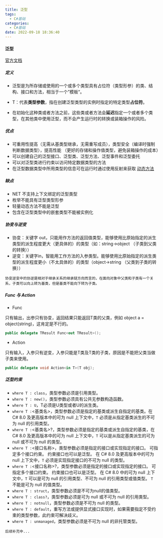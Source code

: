 ```yaml
---
title: 泛型
tags:
  - C#基础
categories:
  - C#基础
date: 2022-09-18 18:36:40
---
```


#### 泛型

[官方文档](https://learn.microsoft.com/zh-cn/dotnet/csharp/programming-guide/generics/generic-type-parameters)

##### 定义

* 泛型是为所存储或使用的一个或多个类型具有占位符（类型形参）的类、结构、接口和方法，相当于一个”模板“。

* T：代表**类型参数**，指在创建泛型类型的实例时指定的特定类型**占位符**。
* 在初始化这种类或者方法之前，这些类或者方法会**延迟**指定一个或者多个类型，在其他类中使用泛型，而不会产生运行时的转换或装箱操作的风险。

##### 优点

* 可重用性提高（无需从基类型继承，无需重写成员），类型安全（编译时强制判断数据类型），提高性能	（更好的存储和操作值类型，避免装箱操作的成本）
* 可以创建自己的泛型接口、泛型类、泛型方法、泛型事件和泛型委托
* 可以对泛型类进行约束以访问特定数据类型的方法
* 在泛型数据类型中所用类型的信息可在运行时通过使用反射来获取 [动态方法](https://learn.microsoft.com/zh-cn/dotnet/framework/reflection-and-codedom/how-to-define-and-execute-dynamic-methods)

##### 缺点

- NET 不支持上下文绑定的泛型类型
- 枚举不能具有泛型类型形参
- 轻量动态方法不能是泛型
- 包含在泛型类型中的嵌套类型不能被实例化

##### 协变与逆变

- 协变：关键字 out，只能用作方法的返回值类型，能够使用比原始指定的派生类型的派生程度更大（更具体的）的类型（如：string->object （子类到父类的转换））
- 逆变：关键字in，智能用工作方法的入参类型。能够使用比原始指定的派生类型的派生程度更小（不太具体的）的类型（object->string （父类到子类的转换））

`协变逆变中的协逆是相对于继承关系的继承链方向而言的，在面向对象中父类和子类有一个关系，子类可以向上转为基类，但是基类不能向下转为子类。`

##### Func<T> 与 Action<T>

*  Func<T>

  只有输出，出参只有协变，返回结果只能返回T类的父类，例如 object a = object(string)，这肯定是不行的。

  ```c#
  public delegate TResult Func<out TResult>();
  ```

*  Action<T>

  只有输入，入参只有逆变，入参只能是T类及T类的子类，原因是不能把父类当做子类来使用。

  ```C#
  public delegate void Action<in T>(T obj);
  ```

##### 泛型约束

* `where T : class`，类型参数必须是引用类型。
* `where T : new()`，类型参数必须具有公共无参数构造函数。
* `where T : U`，T必须是U类型或者U的派生类。
* `where T :`<基类名>，类型参数必须是指定的基类或派生自指定的基类。在 C# 8.0 及更高版本中的可为 null 上下文中，`T` 必须是从指定基类派生的不可为 null 的引用类型。
* `where T :`<基类名>?，类型参数必须是指定的基类或派生自指定的基类，在 C# 8.0 及更高版本中的可为 null 上下文中，`T` 可以是从指定基类派生的可为 null 或不可为 null 的类型。
* `where T :`<接口名称>，类型参数必须是指定的接口或实现指定的接口。 可指定多个接口约束。 约束接口也可以是泛型。 在 C# 8.0 及更高版本中的可为 null 上下文中，`T` 必须是实现指定接口的不可为 null 的类型。
* `where T :`<接口名称>?，类型参数必须是指定的接口或实现指定的接口。 可指定多个接口约束。 约束接口也可以是泛型。 在 C# 8.0 中的可为 null 上下文中，`T` 可以是可为 null 的引用类型、不可为 null 的引用类型或值类型。 `T` 不能是可为 null 的值类型。
* `where T : struct`，类型参数必须是不可为null的值类型。
* `where T : class?`，类型参数必须是可为 null 或不可为 null 的引用类型。
* `where T : notnull`，类型参数必须是不可为 null 的类型。
* `where T : default`，重写方法或提供显式接口实现时，如果需要指定不受约束的类型参数，此约束可解决歧义。
* `where T : unmanaged`，类型参数必须是不可为 null 的非托管类型。



`后续补充中...`





















